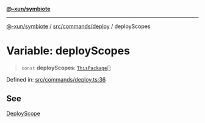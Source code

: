 [**@-xun/symbiote**](../../../../README.md)

***

[@-xun/symbiote](../../../../README.md) / [src/commands/deploy](../README.md) / deployScopes

# Variable: deployScopes

> `const` **deployScopes**: [`ThisPackage`](../../../configure/enumerations/ThisPackageGlobalScope.md#thispackage)[]

Defined in: [src/commands/deploy.ts:36](https://github.com/Xunnamius/symbiote/blob/bf93fc6ee8086ef7d92447ad716f3811a334edee/src/commands/deploy.ts#L36)

## See

[DeployScope](../../../configure/enumerations/ThisPackageGlobalScope.md)
